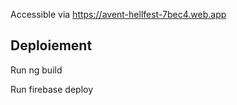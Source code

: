Accessible via https://avent-hellfest-7bec4.web.app


## Deploiement

Run ng build

Run firebase deploy
